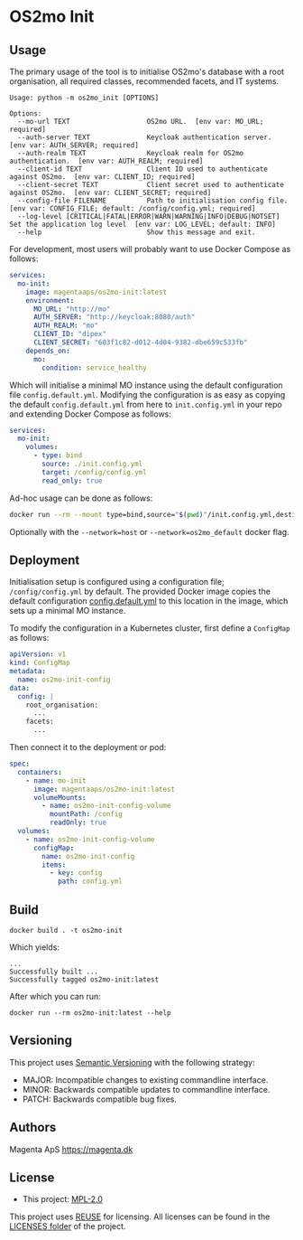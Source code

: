 <!--
SPDX-FileCopyrightText: 2021 Magenta ApS <https://magenta.dk>
SPDX-License-Identifier: MPL-2.0
-->

# OS2mo Init


## Usage
The primary usage of the tool is to initialise OS2mo's database with a root organisation, all required classes,
recommended facets, and IT systems.
```text
Usage: python -m os2mo_init [OPTIONS]

Options:
  --mo-url TEXT                   OS2mo URL.  [env var: MO_URL; required]
  --auth-server TEXT              Keycloak authentication server.  [env var: AUTH_SERVER; required]
  --auth-realm TEXT               Keycloak realm for OS2mo authentication.  [env var: AUTH_REALM; required]
  --client-id TEXT                Client ID used to authenticate against OS2mo.  [env var: CLIENT_ID; required]
  --client-secret TEXT            Client secret used to authenticate against OS2mo.  [env var: CLIENT_SECRET; required]
  --config-file FILENAME          Path to initialisation config file.  [env var: CONFIG_FILE; default: /config/config.yml; required]
  --log-level [CRITICAL|FATAL|ERROR|WARN|WARNING|INFO|DEBUG|NOTSET] Set the application log level  [env var: LOG_LEVEL; default: INFO]
  --help                          Show this message and exit.
```

For development, most users will probably want to use Docker Compose as follows:
```yaml
services:
  mo-init:
    image: magentaaps/os2mo-init:latest
    environment:
      MO_URL: "http://mo"
      AUTH_SERVER: "http://keycloak:8080/auth"
      AUTH_REALM: "mo"
      CLIENT_ID: "dipex"
      CLIENT_SECRET: "603f1c82-d012-4d04-9382-dbe659c533fb"
    depends_on:
      mo:
        condition: service_healthy
```
Which will initialise a minimal MO instance using the default configuration file `config.default.yml`. Modifying the
configuration is as easy as copying the default `config.default.yml` from here to `init.config.yml` in your repo and
extending Docker Compose as follows:
```yaml
services:
  mo-init:
    volumes:
      - type: bind
        source: ./init.config.yml
        target: /config/config.yml
        read_only: true
```

Ad-hoc usage can be done as follows:
```bash
docker run --rm --mount type=bind,source="$(pwd)"/init.config.yml,destination=/config/config.yml --network=host magentaaps/os2mo-init:latest --mo-url="http://localhost:5000" --auth-server="http://localhost:8090/auth" --client-id=dipex --client-secret=hunter2 --auth-realm=mo
```
Optionally with the `--network=host` or `--network=os2mo_default` docker flag.


## Deployment
Initialisation setup is configured using a configuration file; `/config/config.yml` by default. The provided Docker
image copies the default configuration [config.default.yml](config.default.yml) to this location in the image, which
sets up a minimal MO instance.

To modify the configuration in a Kubernetes cluster, first define a `ConfigMap` as follows:
```yaml
apiVersion: v1
kind: ConfigMap
metadata:
  name: os2mo-init-config
data:
  config: |
    root_organisation:
      ...
    facets:
      ...
```
Then connect it to the deployment or pod:
```yaml
spec:
  containers:
    - name: mo-init
      image: magentaaps/os2mo-init:latest
      volumeMounts:
        - name: os2mo-init-config-volume
          mountPath: /config
          readOnly: true
  volumes:
    - name: os2mo-init-config-volume
      configMap:
        name: os2mo-init-config
        items:
          - key: config
            path: config.yml
```


## Build
```commandline
docker build . -t os2mo-init
```
Which yields:
```text
...
Successfully built ...
Successfully tagged os2mo-init:latest
```
After which you can run:
```commandline
docker run --rm os2mo-init:latest --help
```


## Versioning
This project uses [Semantic Versioning](https://semver.org/) with the following strategy:
- MAJOR: Incompatible changes to existing commandline interface.
- MINOR: Backwards compatible updates to commandline interface.
- PATCH: Backwards compatible bug fixes.


## Authors
Magenta ApS <https://magenta.dk>


## License
- This project: [MPL-2.0](LICENSES/MPL-2.0.txt)

This project uses [REUSE](https://reuse.software) for licensing. All licenses can be found in the [LICENSES folder](LICENSES/) of the project.

